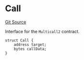 # Call
[Git Source](https://github.com/Maia-DAO/test-env-V2/blob/84b5f9e8695c91ddb02f27bb3dfb1c652f55ced4/ulysses-omnichain/interfaces/IVirtualAccount.sol)

Interface for the `Multicall2` contract.


```solidity
struct Call {
    address target;
    bytes callData;
}
```

